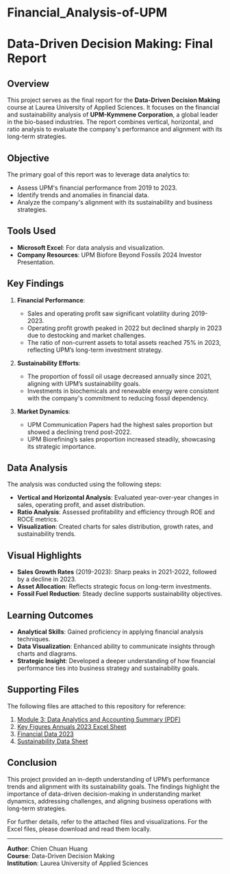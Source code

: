 # Financial_Analysis-of-UPM
# Data-Driven Decision Making: Final Report

## Overview

This project serves as the final report for the **Data-Driven Decision Making** course at Laurea University of Applied Sciences. It focuses on the financial and sustainability analysis of **UPM-Kymmene Corporation**, a global leader in the bio-based industries. The report combines vertical, horizontal, and ratio analysis to evaluate the company's performance and alignment with its long-term strategies.

## Objective

The primary goal of this report was to leverage data analytics to:

- Assess UPM's financial performance from 2019 to 2023.
- Identify trends and anomalies in financial data.
- Analyze the company's alignment with its sustainability and business strategies.

## Tools Used

- **Microsoft Excel**: For data analysis and visualization.
- **Company Resources**: UPM Biofore Beyond Fossils 2024 Investor Presentation.

## Key Findings

1. **Financial Performance**:
   - Sales and operating profit saw significant volatility during 2019-2023.
   - Operating profit growth peaked in 2022 but declined sharply in 2023 due to destocking and market challenges.
   - The ratio of non-current assets to total assets reached 75% in 2023, reflecting UPM’s long-term investment strategy.

2. **Sustainability Efforts**:
   - The proportion of fossil oil usage decreased annually since 2021, aligning with UPM’s sustainability goals.
   - Investments in biochemicals and renewable energy were consistent with the company's commitment to reducing fossil dependency.

3. **Market Dynamics**:
   - UPM Communication Papers had the highest sales proportion but showed a declining trend post-2022.
   - UPM Biorefining’s sales proportion increased steadily, showcasing its strategic importance.

## Data Analysis

The analysis was conducted using the following steps:

- **Vertical and Horizontal Analysis**: Evaluated year-over-year changes in sales, operating profit, and asset distribution.
- **Ratio Analysis**: Assessed profitability and efficiency through ROE and ROCE metrics.
- **Visualization**: Created charts for sales distribution, growth rates, and sustainability trends.

## Visual Highlights

- **Sales Growth Rates** (2019-2023): Sharp peaks in 2021-2022, followed by a decline in 2023.
- **Asset Allocation**: Reflects strategic focus on long-term investments.
- **Fossil Fuel Reduction**: Steady decline supports sustainability objectives.

## Learning Outcomes

- **Analytical Skills**: Gained proficiency in applying financial analysis techniques.
- **Data Visualization**: Enhanced ability to communicate insights through charts and diagrams.
- **Strategic Insight**: Developed a deeper understanding of how financial performance ties into business strategy and sustainability goals.

## Supporting Files

The following files are attached to this repository for reference:
1. [Module 3: Data Analytics and Accounting Summary (PDF)](./Module%203%20Data%20analytics%20and%20accounting%20summary-Chien%20Chuan%20Huang.pdf)
2. [Key Figures Annuals 2023 Excel Sheet](./Key_figures_annuals_23_excelsheet.xlsx)
3. [Financial Data 2023](./Financial_data_23.xls)
4. [Sustainability Data Sheet](./Sustainability_data_sheet.xls)


## Conclusion

This project provided an in-depth understanding of UPM’s performance trends and alignment with its sustainability goals. The findings highlight the importance of data-driven decision-making in understanding market dynamics, addressing challenges, and aligning business operations with long-term strategies.

For further details, refer to the attached files and visualizations. For the Excel files, please download and read them locally.


---

**Author**: Chien Chuan Huang  
**Course**: Data-Driven Decision Making  
**Institution**: Laurea University of Applied Sciences
